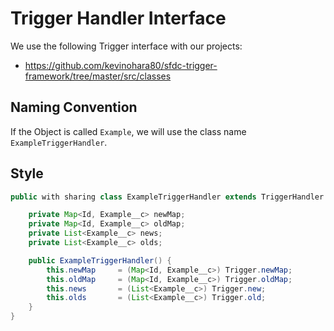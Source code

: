# Trigger Handler Interface

We use the following Trigger interface with our projects:
- https://github.com/kevinohara80/sfdc-trigger-framework/tree/master/src/classes


## Naming Convention
If the Object is called `Example`, we will use the class name `ExampleTriggerHandler`.


## Style
```java
public with sharing class ExampleTriggerHandler extends TriggerHandler {

    private Map<Id, Example__c> newMap;
	private Map<Id, Example__c> oldMap;
	private List<Example__c> news;
	private List<Example__c> olds;

    public ExampleTriggerHandler() {
        this.newMap 	= (Map<Id, Example__c>) Trigger.newMap;
		this.oldMap 	= (Map<Id, Example__c>) Trigger.oldMap;
		this.news		= (List<Example__c>) Trigger.new;
		this.olds		= (List<Example__c>) Trigger.old;
    }
}
```